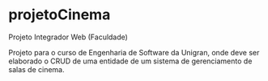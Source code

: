 # projetoCinema
Projeto Integrador Web (Faculdade)

Projeto para o curso de Engenharia de Software da Unigran, onde deve ser elaborado o CRUD de uma entidade de um sistema de gerenciamento de salas de cinema.
